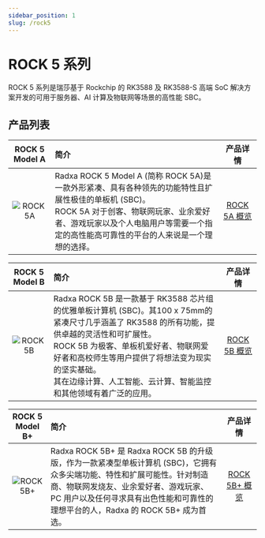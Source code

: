 ```yaml
---
sidebar_position: 1
slug: /rock5
---
```


# ROCK 5 系列

ROCK 5 系列是瑞莎基于 Rockchip 的 RK3588 及 RK3588-S 高端 SoC 解决方案开发的可用于服务器、AI 计算及物联网等场景的高性能 SBC。

## 产品列表

|               ROCK 5 Model A               | 简介                                                                                                                                                                                                                                       |                        产品详情                        |
| :----------------------------------------: | :----------------------------------------------------------------------------------------------------------------------------------------------------------------------------------------------------------------------------------------- | :----------------------------------------------------: |
| ![ROCK 5A](/img/rock5a/ROCK-5A-comic.webp) | Radxa ROCK 5 Model A (简称 ROCK 5A)是一款外形紧凑、具有各种领先的功能特性且扩展性极佳的单板机 (SBC)。<br/>ROCK 5A 对于创客、物联网玩家、业余爱好者、游戏玩家以及个人电脑用户等需要一个指定的高性能高可靠性的平台的人来说是一个理想的选择。 | [ROCK 5A 概览](/rock5/rock5a/getting-started/overview) |

|               ROCK 5 Model B               | 简介                                                                                                                                                                                                                                                                                                                 |                   产品详情                    |
| :----------------------------------------: | :------------------------------------------------------------------------------------------------------------------------------------------------------------------------------------------------------------------------------------------------------------------------------------------------------------------- | :-------------------------------------------: |
| ![ROCK 5B](/img/rock5b/ROCK-5B-comic.webp) | Radxa ROCK 5B 是一款基于 RK3588 芯片组的优雅单板计算机 (SBC)。其100 x 75mm的紧凑尺寸几乎涵盖了 RK3588 的所有功能，提供卓越的灵活性和可扩展性。<br/>ROCK 5B 为极客、单板机爱好者、物联网爱好者和高校师生等用户提供了将想法变为现实的坚实基础。<br/>其在边缘计算、人工智能、云计算、智能监控和其他领域有着广泛的应用。 | [ROCK 5B 概览](/rock5/rock5b/getting-started) |

|               ROCK 5 Model B+                | 简介                                                                                                                                                                                                                                                |                    产品详情                    |
| :------------------------------------------: | :-------------------------------------------------------------------------------------------------------------------------------------------------------------------------------------------------------------------------------------------------- | :--------------------------------------------: |
| ![ROCK 5B+](/img/rock5b/rock-5bp-comic.webp) | Radxa ROCK 5B+ 是 Radxa ROCK 5B 的升级版，作为一款紧凑型单板计算机 (SBC)，它拥有众多尖端功能、特性和扩展可能性。针对制造商、物联网发烧友、业余爱好者、游戏玩家、PC 用户以及任何寻求具有出色性能和可靠性的理想平台的人，Radxa 的 ROCK 5B+ 成为首选。 | [ROCK 5B+ 概览](/rock5/rock5b/getting-started) |
